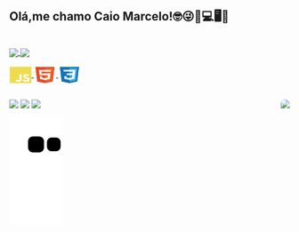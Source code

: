 ## Olá,me chamo Caio Marcelo!🤓😜👾💻🖥📲
<div style="display: inline_block"><br>
  <a href="https://github.com/caiomrr">
  <img align="center" height="150em" src="https://github-readme-stats.vercel.app/api?username=caiomrr&show_icons=true&theme=highcontrast&include_all_commits=true&count_private=true"/>
  <img align="center" height="150em" src="https://github-readme-stats.vercel.app/api/top-langs/?username=caiomrr&layout=compact&langs_count=7&theme=highcontrast"/>
</div>
<div style="display: inline_block"><br>
  <img align="center" height="30" width="40" src="https://raw.githubusercontent.com/devicons/devicon/master/icons/javascript/javascript-plain.svg">
  <img align="center" height="30" width="40" src="https://raw.githubusercontent.com/devicons/devicon/master/icons/html5/html5-original.svg">
  <img align="center" height="30" width="40" src="https://raw.githubusercontent.com/devicons/devicon/master/icons/css3/css3-original.svg">
  
  ##
  <img align="right" height="300" style="border-radius:80px;" src="https://i.pinimg.com/originals/82/fe/bb/82febb1f565f2380bde55f14e6a1b11d.gif">
</div>
   <div> 
  <a href="https://www.linkedin.com/public-profile/settings?trk=d_flagship3_profile_self_view_public_profile" target="_blank"><img src="https://img.shields.io/badge/LinkedIn-0077B5?style=for-the-badge&logo=linkedin&logoColor=white" target="_blank"></a>
  <a href="https://www.instagram.com/cmroro367/" target="_blank"><img src="https://img.shields.io/badge/-Instagram-%23E4405F?style=for-the-badge&logo=instagram&logoColor=white" target="_blank"></a>
 	<a href="https://www.facebook.com/profile.php?id=100078897288448" target="_blank"><img src="https://img.shields.io/badge/Facebook-1877F2?style=for-the-badge&logo=facebook&logoColor=white" target="_blank"></a>
</a> 
 
  ![Snake animation](https://github.com/rafaballerini/rafaballerini/blob/output/github-contribution-grid-snake.svg)
 
</div>
